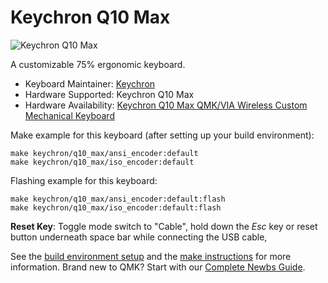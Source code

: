 # Keychron Q10 Max

![Keychron Q10 Max](https://cdn.shopify.com/s/files/1/0059/0630/1017/files/Keychron-Q10-Max-Alice-Layout-QMK_VIA-Wireless-Custom-Mechanical-Keyboard-White.jpg?v=1705301117)

A customizable 75% ergonomic keyboard.

* Keyboard Maintainer: [Keychron](https://github.com/keychron)
* Hardware Supported: Keychron Q10 Max
* Hardware Availability: [Keychron Q10 Max QMK/VIA Wireless Custom Mechanical Keyboard](https://www.keychron.com/products/keychron-q10-max-alice-layout-qmk-via-wireless-custom-mechanical-keyboard)

Make example for this keyboard (after setting up your build environment):

    make keychron/q10_max/ansi_encoder:default
    make keychron/q10_max/iso_encoder:default

Flashing example for this keyboard:

    make keychron/q10_max/ansi_encoder:default:flash
    make keychron/q10_max/iso_encoder:default:flash

**Reset Key**: Toggle mode switch to "Cable", hold down the *Esc* key or reset button underneath space bar while connecting the USB cable,

See the [build environment setup](https://docs.qmk.fm/#/getting_started_build_tools) and the [make instructions](https://docs.qmk.fm/#/getting_started_make_guide) for more information. Brand new to QMK? Start with our [Complete Newbs Guide](https://docs.qmk.fm/#/newbs).
